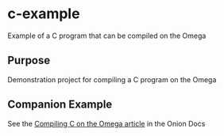 # c-example

Example of a C program that can be compiled on the Omega


## Purpose

Demonstration project for compiling a C program on the Omega

## Companion Example

See the [Compiling C on the Omega article](https://docs.onion.io/omega2-docs/c-compiler-on-omega.html) in the Onion Docs

